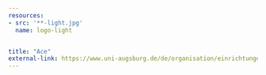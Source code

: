 ```yaml
---
resources:
- src: '**-light.jpg'
  name: logo-light


title: "Ace"
external-link: https://www.uni-augsburg.de/de/organisation/einrichtungen/ace/
---
```



